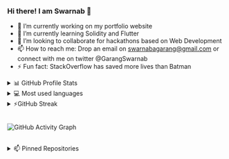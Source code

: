 ### Hi there! I am Swarnab 👋
- 🔭 I’m currently working on my portfolio website
- 🌱 I’m currently learning Solidity and Flutter
- 👯 I’m looking to collaborate for hackathons based on Web Development
- 📫 How to reach me: Drop an email on swarnabagarang@gmail.com or connect with me on twitter @GarangSwarnab
- ⚡ Fun fact: StackOverflow has saved more lives than Batman


<details>
  <summary>📊 GitHub Profile Stats</summary>
  <br/>
  <a href="https://github.com/anuraghazra/github-readme-stats"><img alt="swarnabgarang's Github Stats" src="https://github-readme-stats.vercel.app/api?username=swarnabgarang&show_icons=true&count_private=true&locale=en&layout=compact&theme=tokyonight" /></a>
</details>

<details> 
  <summary>💻 Most used languages</summary>
  <br/>
  <a href="https://github.com/anuraghazra/github-readme-stats"><img alt="arihantbansal's Top Languages" src="https://github-readme-stats.vercel.app/api/top-langs/?username=swarnabgarang&langs_count=10&layout=compact&theme=tokyonight" /></a>
  <br/>
  <b>Note:</b> This chart is only a metric of which languages my public code on GitHub consists of and does not reflect my experience or skill level.
</details>

<details>
  <summary>⚡GitHub Streak</summary>
  <br/>
  <a href="https://github.com/DenverCoder1/github-readme-streak-stats"><img alt="swarnabgarang's GitHub Streak" src="https://github-readme-streak-stats.herokuapp.com/?user=swarnabgarang&theme=tokyonight" /></a>
</details>
<br />

![GitHub Activity Graph](https://activity-graph.herokuapp.com/graph?username=swarnabgarang&theme=react-dark)

<br />

<details>
  <summary>📫 Pinned Repositories</summary>
  <br />
  ![Readme Card](https://github-readme-stats.vercel.app/api/pin/?username=swarnabgarang&repo=foodict-frontend&theme=tokyonight)
  ![Readme Card](https://github-readme-stats.vercel.app/api/pin/?username=swarnabgarang&repo=foodict-backend&theme=tokyonight)
</details>

